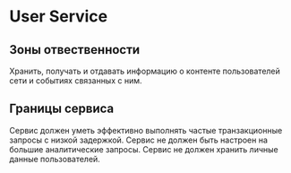 # User Service

## Зоны отвественности

Хранить, получать и отдавать информацию о контенте пользователей сети и событиях связанных с ним.

## Границы сервиса

Сервис должен уметь эффективно выполнять частые транзакционные запросы с низкой задержкой. Сервис не должен быть настроен на большие аналитические запросы. Сервис не должен хранить личные данные пользователей.
